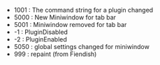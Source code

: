   * 1001 : The command string for a plugin changed
  * 5000 : New Miniwindow for tab bar
  * 5001 : Miniwindow removed for tab bar
  * -1   : PluginDisabled
  * -2   : PluginEnabled
  * 5050 : global settings changed for miniwindow
  * 999  : repaint (from Fiendish)
